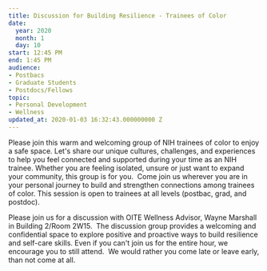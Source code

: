 ```yaml
---
title: Discussion for Building Resilience - Trainees of Color
date:
  year: 2020
  month: 1
  day: 10
start: 12:45 PM
end: 1:45 PM
audience:
- Postbacs
- Graduate Students
- Postdocs/Fellows
topic:
- Personal Development
- Wellness
updated_at: 2020-01-03 16:32:43.000000000 Z
---
```

Please join this warm and welcoming group of NIH trainees of color to
enjoy a safe space. Let's share our unique cultures, challenges, and
experiences to help you feel connected and supported during your time as
an NIH trainee. Whether you are feeling isolated, unsure or just want to
expand your community, this group is for you.  Come join us wherever you
are in your personal journey to build and strengthen connections among
trainees of color. This session is open to trainees at all levels
(postbac, grad, and postdoc).

Please join us for a discussion with OITE Wellness Advisor, Wayne
Marshall in Building 2/Room 2W15.  The discussion group provides a
welcoming and confidential space to explore positive and proactive ways
to build resilience and self-care skills. Even if you can\'t join us for
the entire hour, we encourage you to still attend.  We would rather you
come late or leave early, than not come at all.   

 

 

 
